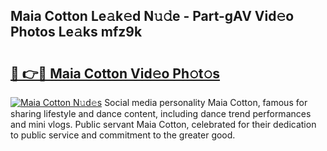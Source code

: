 ## Maia Cotton Le𝚊k𝚎d N𝚞𝚍e - Part-gAV Vid𝚎o Photos Le𝚊ks mfz9k

# <h2><a href="http://fbf7co.evod.top/?m=Maia+Cotton">🔗 👉🔴 Maia Cotton Vid𝚎o Ph𝚘t𝚘s</a></h2>

[![Maia Cotton N𝚞d𝚎s](https://i.imgur.com/8V9OHl7.gif)](http://fbf7co.evod.top/?m=Maia+Cotton)
Social media personality Maia Cotton, famous for sharing lifestyle and dance content, including dance trend performances and mini vlogs. Public servant Maia Cotton, celebrated for their dedication to public service and commitment to the greater good. 
